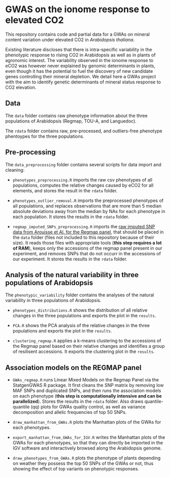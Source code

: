 # GWAS on the ionome response to elevated CO2

This repository contains code and partial data for a GWAs on mineral content variation under elevated CO2 in *Arabidopsis thaliana*.

Existing literature discloses that there is intra-specific variability in the phenotypic response to rising CO2 in Arabidopsis as well as in plants of agronomic interest. The variability observed in the ionome response to eCO2 was however never explained by genomic determinants in plants, even though it has the potential to fuel the discovery of new candidate genes controlling their mineral depletion. We detail here a GWAs project with the aim to identify genetic determinants of mineral status response to CO2 elevation. 


## Data

The `data` folder contains raw phenotype information about the three populations of Arabidopsis (Regmap, TOU-A, and Languedoc).


The `rdata` folder contains raw, pre-processed, and outliers-free phenotype phentoypes for the three populations.


## Pre-processing

The `data_preprocessing` folder contains several scripts for data import and cleaning:

+ `phenotypes_preprocessing.R` imports the raw csv phenotypes of all populations, computes the relative changes caused by eCO2 for all elements, and stores the result in the `rdata` folder.

+ `phenotypes_outlier_removal.R` imports the preprocessed phenotypes of all populations, and replaces observations that are more than 5 median absolute deviations away from the median by NAs for each phenotype in each population. It  stores the results in the `rdata` folder.

+ `regmap_imputed_SNPs_preprocessing.R` imports the [raw imputed SNP data from Arouisse et Al. for the Regmap panel](https://figshare.com/articles/dataset/arabidopsis_2029_Maf001_filter95/11346875), that should be placed in the `data` folder (files not included to this repository because of their size). It reads those files with appropriate tools (**this step requires a lot of RAM**), keeps only the accessions of the regmap panel present in our experiment, and removes SNPs that do not occurr in the accessions of our experiment. It stores the results in the `rdata` folder.


## Analysis of the natural variability in three populations of Arabidopsis


The `phenotypic_variability` folder contains the analyses of the natural variability in three populations of Arabidopsis.


+ `phenotypes_distributions.R` shows the distribution of all relative changes in the three populations and exports the plot in the `results`.

+ `PCA.R` shows the PCA analysis of the relative changes in the three populations and exports the plot in the `results`.

+ `clustering_regmap.R` applies a k-means clustering to the accessions of the Regmap panel based on their relative changes and identifies a group of resilisent accessions. It exports the clustering plot in the `results`.


## Association models on the REGMAP panel


+ `GWAs_regmap.R` runs Linear Mixed Models on the Regmap Panel via the StatgenGWAS R package. It first cleans the SNP matrix by removing low MAF SNPs and duplicated SNPs, and then runs the association models on each phenotype (**this step is computationally intensive and can be parallelized**). Stores the results in the `rdata` folder. Also draws quantile-quantile (qq) plots for GWAs quality control, as well as variance decomposition and allelic frequencies of top 50 SNPs. 

+ `draw_manhattan_from_GWAs.R` plots the Manhattan plots of the GWAs for each phenotypes. 

+ `export_manhattan_from_GWAs_for_IGV.R` writes the Manhattan plots of the GWAs for each phenotypes, so that they can directly be imported in the IGV software and interactively browsed along the Arabidopsis genome.

+ `draw_phenotypes_from_GWAs.R` plots the phenotype of plants depending on weather they possess the top 50 SNPs of the GWAs or not, thus showing the effect of top variants on phenotypic responses. 
